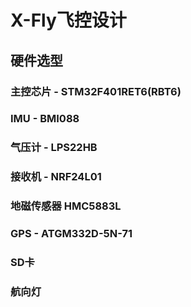 # X-Fly飞控设计

## 硬件选型

### 主控芯片 - STM32F401RET6(RBT6)

### IMU - BMI088

### 气压计 - LPS22HB

### 接收机 - NRF24L01

### 地磁传感器 HMC5883L

### GPS - ATGM332D-5N-71

### SD卡

### 航向灯



